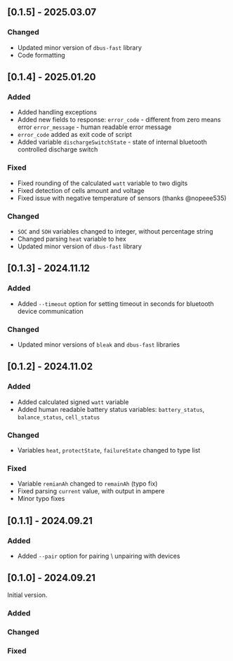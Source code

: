 ## [0.1.5] - 2025.03.07

### Changed
- Updated minor version of `dbus-fast` library
- Code formatting

## [0.1.4] - 2025.01.20

### Added
- Added handling exceptions
- Added new fields to response:
    `error_code` - different from zero means error
    `error_message` - human readable error message
- `error_code` added as exit code of script
- Added variable `dischargeSwitchState` - state of internal bluetooth controlled discharge switch

### Fixed
- Fixed rounding of the calculated `watt` variable to two digits
- Fixed detection of cells amount and voltage
- Fixed issue with negative temperature of sensors (thanks @nopeee535)

### Changed
- `SOC` and `SOH` variables changed to integer, without percentage string
- Changed parsing `heat` variable to hex
- Updated minor version of `dbus-fast` library

## [0.1.3] - 2024.11.12

### Added
- Added `--timeout` option for setting timeout in seconds for bluetooth device communication

### Changed
- Updated minor versions of `bleak` and `dbus-fast` libraries

## [0.1.2] - 2024.11.02

### Added
- Added calculated signed `watt` variable
- Added human readable battery status variables: `battery_status`, `balance_status`, `cell_status`

### Changed
- Variables `heat`, `protectState`, `failureState` changed to type list

### Fixed
- Variable `remianAh` changed to `remainAh` (typo fix)
- Fixed parsing `current` value, with output in ampere
- Minor typo fixes

## [0.1.1] - 2024.09.21

### Added
- Added `--pair` option for pairing \ unpairing with devices

## [0.1.0] - 2024.09.21

Initial version.

### Added
 
### Changed

### Fixed
